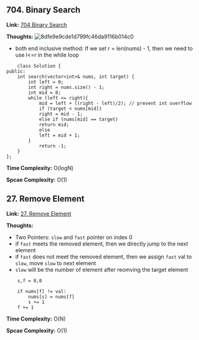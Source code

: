 ## 704. Binary Search

**Link:** [704 Binary Search](https://leetcode.com/problems/binary-search/)

**Thoughts:** 
![8dfe9e9cde1d799fc46da9116b014c0](https://github.com/nemo3536/Leetcode-Tracking/assets/155724737/ebf7cafa-73d4-42bf-98bc-763dfc876e68)

 - both end inclusive method:
   If we set r = len(nums) - 1, then we need to use l<=r in the while loop

```
    class Solution {
public:
    int search(vector<int>& nums, int target) {
        int left = 0;
        int right = nums.size() - 1;
        int mid = 0;
        while (left <= right){
            mid = left + ((right - left)/2); // prevent int overflow
            if (target < nums[mid])
            right = mid - 1;
            else if (nums[mid] == target)
            return mid;
            else
            left = mid + 1; 
        }
            return -1;
    }
}; 
```  
       

**Time Complexity:**  O(logN)

**Spcae Complexity:**  O(1)


## 27. Remove Element

**Link:** [27. Remove Element](https://leetcode.com/problems/remove-element/)

**Thoughts:** 

 - Two Pointers: `slow`  and `fast` pointer on index 0
 - if `fast` meets the removed element, then we directly jump to the next element
 - if `fast` does not meet the removed element, then we assign `fast` val to `slow`, move `slow` to next element
 - `slow` will be the number of element after reomving the target element

```
    s,f = 0,0
```
```
    if nums[f] != val:
        nums[s] = nums[f]
        s += 1
    f += 1
```  
       

**Time Complexity:**  O(N)

**Spcae Complexity:**  O(1)
